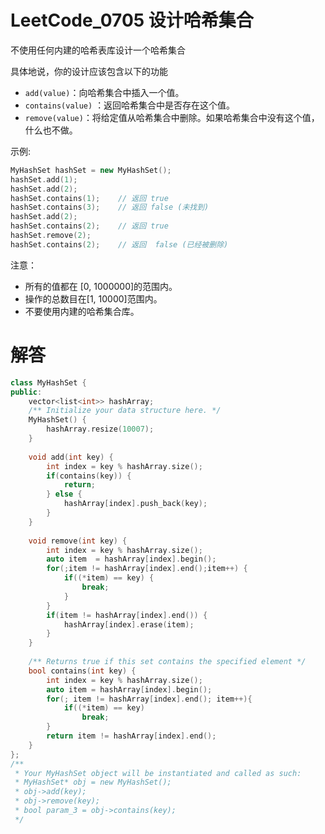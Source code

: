 # LeetCode_0705 设计哈希集合
不使用任何内建的哈希表库设计一个哈希集合

具体地说，你的设计应该包含以下的功能

* `add(value)`：向哈希集合中插入一个值。
* `contains(value)` ：返回哈希集合中是否存在这个值。
* `remove(value)`：将给定值从哈希集合中删除。如果哈希集合中没有这个值，什么也不做。

示例:
```C++
MyHashSet hashSet = new MyHashSet();
hashSet.add(1);         
hashSet.add(2);         
hashSet.contains(1);    // 返回 true
hashSet.contains(3);    // 返回 false (未找到)
hashSet.add(2);          
hashSet.contains(2);    // 返回 true
hashSet.remove(2);          
hashSet.contains(2);    // 返回  false (已经被删除)
```

注意：

* 所有的值都在 [0, 1000000]的范围内。
* 操作的总数目在[1, 10000]范围内。
* 不要使用内建的哈希集合库。

# 解答

```C++
class MyHashSet {
public:
    vector<list<int>> hashArray;
    /** Initialize your data structure here. */
    MyHashSet() {
        hashArray.resize(10007);
    }
    
    void add(int key) {
        int index = key % hashArray.size();
        if(contains(key)) {
            return;
        } else {
            hashArray[index].push_back(key);
        }
    }
    
    void remove(int key) {
        int index = key % hashArray.size();
        auto item  = hashArray[index].begin();
        for(;item != hashArray[index].end();item++) {
            if((*item) == key) {
                break;
            }
        }
        if(item != hashArray[index].end()) {
            hashArray[index].erase(item);
        }
    }
    
    /** Returns true if this set contains the specified element */
    bool contains(int key) {
        int index = key % hashArray.size();
        auto item = hashArray[index].begin();
        for(; item != hashArray[index].end(); item++){
            if((*item) == key) 
                break;
        }
        return item != hashArray[index].end();
    }
};
/**
 * Your MyHashSet object will be instantiated and called as such:
 * MyHashSet* obj = new MyHashSet();
 * obj->add(key);
 * obj->remove(key);
 * bool param_3 = obj->contains(key);
 */
```